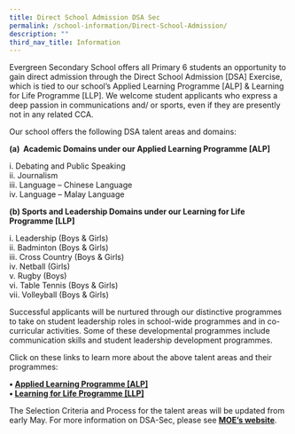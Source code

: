 ```yaml
---
title: Direct School Admission DSA Sec
permalink: /school-information/Direct-School-Admission/
description: ""
third_nav_title: Information
---
```

Evergreen Secondary School offers all Primary 6 students an opportunity to gain direct admission through the Direct School Admission \[DSA\] Exercise, which is tied to our school’s Applied Learning Programme \[ALP\] &amp; Learning for Life Programme \[LLP\]. We welcome student applicants who express a deep passion in communications and/ or sports, even if they are presently not in any related CCA.

Our school offers the following DSA talent areas and domains:

**(a)&nbsp; Academic Domains under our Applied Learning Programme \[ALP\]**

i. Debating and Public Speaking  
ii. Journalism  
iii. Language – Chinese Language  
iv. Language – Malay Language

**(b) Sports and Leadership Domains under our Learning for Life Programme \[LLP\]**

i. Leadership (Boys &amp; Girls)  
ii. Badminton (Boys &amp; Girls)  
iii. Cross Country (Boys &amp; Girls)  
iv. Netball (Girls)  
v. Rugby (Boys)  
vi. Table Tennis (Boys &amp; Girls)  
vii. Volleyball (Boys &amp; Girls)

Successful applicants will be nurtured through our distinctive programmes to take on student leadership roles in school-wide programmes and in co-curricular activities. Some of these developmental programmes include communication skills and student leadership development programmes.

Click on these links to learn more about the above talent areas and their programmes:

**•&nbsp;[Applied Learning Programme \[ALP\]](/https://www.evergreensec.moe.edu.sg/curriculum/alp/)**  
**•&nbsp;[Learning for Life Programme \[LLP\]](/our-curriculum/Distinctive-School-Programmes/Learning-for-Life-Programme-LLP/)**



The Selection Criteria and Process for the talent areas will be updated from early May.  For more information on DSA-Sec, please see&nbsp;[**MOE’s website**](https://www.moe.gov.sg/secondary/dsa/application?pt=Non-mainstream%20school).